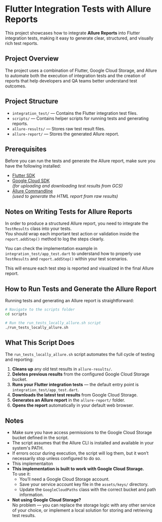 # Flutter Integration Tests with Allure Reports

This project showcases how to integrate **Allure Reports** into Flutter integration tests, making it easy to generate clear, structured, and visually rich test reports.

## Project Overview

The project uses a combination of Flutter, Google Cloud Storage, and Allure to automate both the execution of integration tests and the creation of reports that help developers and QA teams better understand test outcomes.

## Project Structure

- `integration_test/` — Contains the Flutter integration test files.
- `scripts/` — Contains helper scripts for running tests and generating reports.
- `allure-results/` — Stores raw test result files.
- `allure-report/` — Stores the generated Allure report.

## Prerequisites

Before you can run the tests and generate the Allure report, make sure you have the following installed:

- [Flutter SDK](https://flutter.dev/docs/get-started/install)
- [Google Cloud SDK](https://cloud.google.com/sdk/docs/install)  
  *(for uploading and downloading test results from GCS)*
- [Allure Commandline](https://docs.qameta.io/allure/#_installing_a_commandline)  
  *(used to generate the HTML report from raw results)*

## Notes on Writing Tests for Allure Reports

In order to produce a structured Allure report, you need to integrate the `TestResults` class into your tests.  
You should wrap each important test action or validation inside the `report.addStep()` method to log the steps clearly.

You can check the implementation example in `integration_test/app_test.dart` to understand how to properly use `TestResults` and `report.addStep()` within your test scenarios.

This will ensure each test step is reported and visualized in the final Allure report.

## How to Run Tests and Generate the Allure Report

Running tests and generating an Allure report is straightforward:

```bash
# Navigate to the scripts folder
cd scripts

# Run the run_tests_locally_allure.sh script
./run_tests_locally_allure.sh
```

## What This Script Does

The `run_tests_locally_allure.sh` script automates the full cycle of testing and reporting:

1. **Cleans up** any old test results in `allure-results/`.
2. **Deletes previous results** from the configured Google Cloud Storage bucket.
3. **Runs your Flutter integration tests** — the default entry point is `integration_test/app_test.dart`.
4. **Downloads the latest test results** from Google Cloud Storage.
5. **Generates an Allure report** in the `allure-report/` folder.
6. **Opens the report** automatically in your default web browser.

## Notes

- Make sure you have access permissions to the Google Cloud Storage bucket defined in the script.
- The script assumes that the Allure CLI is installed and available in your system's PATH.
- If errors occur during execution, the script will log them, but it won’t necessarily stop unless configured to do so.
- This implementaiton 
- **This implementation is built to work with Google Cloud Storage.**  
  To use it:
  - You’ll need a Google Cloud Storage account.
  - Save your service account key file in the `assets/keys/` directory.
  - Update the `GoogleCloudPaths` class with the correct bucket and path information.
- **Not using Google Cloud Storage?**  
  No problem — you can replace the storage logic with any other service of your choice, or implement a local solution for storing and retrieving test results.
